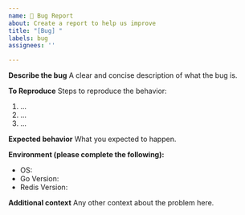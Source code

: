 ```yaml
---
name: 🐛 Bug Report
about: Create a report to help us improve
title: "[Bug] "
labels: bug
assignees: ''

---
```


**Describe the bug**
A clear and concise description of what the bug is.

**To Reproduce**
Steps to reproduce the behavior:

1. ...
2. ...
3. ...

**Expected behavior**
What you expected to happen.

**Environment (please complete the following):**
- OS:
- Go Version:
- Redis Version:

**Additional context**
Any other context about the problem here.